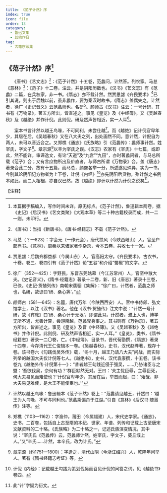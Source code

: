 ```yaml
---
title: 《范子计然》序
index: true
icon: file
order: 13
category:
  - 鲁迅文集
  - 其他作品
tag:  
  - 古籍序跋集
---
```


## 《范子计然》序[^1]

　　《唐书》《艺文志》[^2]：《范子计然》十五卷，范蠡问，计然答。列农家。马总《意林》[^3]：《范子》十二卷，注云，并是阴阳历数也。《汉书》《艺文志》有《范蠡》二篇，在兵权家，非一书。《隋志》亦不载计然。然贾思勰《齐民要术》[^4]已引其说，则出于后魏以前，虽非蠡作，要为秦汉时故书，《隋志》盖偶失之。计然者，徐广《史记音义》云范蠡师也，名研[^5]。颜师古《汉书》注云：一号计研，其书有《万物录》，著五方所出，皆直述之。事见《皇览》及《中经簿》。又《吴越春秋》及《越绝》并作计倪。此则倪，研及然声皆相近，实一人耳[^6]。

　　案本书言计然以越王鸟喙，不可同利，未尝仕越[^7]。而《越绝》记计倪官卑年少，其居在后，《吴越春秋》又在八大夫之列，出处画然不同。意计然，计倪自为两人，未可以音近合之。又郑樵《通志》《氏族略》引《范蠡传》：蠡师事计然。姓宰氏，字文子[^8]。章宗源[^9]以辛为宰氏之误。《汉志》农家有《宰氏》十七篇，或即此，然不能详。审谛逸文，有论“天道”及“九宫”“九田”，亦时著蠡问者，与马总所载《范子》合；又有言庶物所出及价直者，与师古所谓《万物录》合。盖《唐志》著录合此二分，故有十五篇，而马总，颜罶各举一分，所述遂见殊异，实为一书。今别其论阴阳记方物者为上下卷，计倪《内经》[^10]亦先阴阳后货物，殆计然之书例本如此，而二人相栶，亦自汉已然，故《越绝》即计以计然为计倪之说矣[^11]。

【注释】

[^1]: 本篇据手稿编入，写作时间未详。原无标点。《范子计然》，鲁迅辑本两卷，据《史记》《后汉书》《艺文类聚》《大观本草》等二十种古籍校录而成，共一二一则。未印行。

[^2]: 《唐书》：当指《新唐书》。《唐书·经籍志》不载《范子计然》。

[^3]: 马总（？—823）：字会元（一作元会），唐代扶风（今陕西岐山）人。官至户部尚书。《意林》，周秦以来诸家著作杂录，今本五卷，共收七十一家。

[^4]: 贾思勰：后魏齐郡益都（今属山东）人，官高阳太守。《齐民要术》，古农书，十卷。卷三、卷四引有《范子计然》论“五谷”和介绍“蜀椒”的文字。

[^5]: 徐广（352—425）：字野民，东晋东莞姑幕（今江苏常州）人，官至中散大夫。《史记音义》，《隋书·经籍志》著录十二卷，新、旧《唐志》著录十三卷，已佚。《史记·货殖列传》南朝宋裴骃《集解》：“徐广曰，计然者，范蠡之师也，名研，故谚曰‘研、桑心筭’。”

[^6]: 颜师古（581—645）：名籀，唐代万年（今陕西西安）人。官中书侍郎、弘文馆学士，以注《汉书》著名。他在《汉书·货殖传》注文中说：“计然一号计研，故《宾戏》曰‘研、桑心计于无垠’，即谓此耳。计然者，濮上人也，博学无所不通，尤善计算，尝游南越，范蠡卑身事之。其书则有《万物录》，著五方所出，皆直述之。事见《皇览》及晋《中经簿》。又《吴越春秋》及《越绝书》并作计倪。此则倪、研及然声皆相近，实一人耳。”《皇览》，类书，《隋书·经籍志》著录一二〇卷，亡。《中经簿》，目录书，晋代荀勖撰，《隋志》著录十四卷，今存清代王仁俊辑本一卷。《吴越春秋》，史书，汉代赵晔著，现存十卷。该书卷六《勾践伐吴外传》载，“冬十月，越王乃请八大夫”问战，而实际列举的越国大夫仅计倪等七人。《越绝书》，史书，汉代袁康撰，十五卷。该书卷九《越绝外传·计倪第十一》：“昔者越王勾践近侵于强吴，……乃胁诸臣与之盟：‘吾欲伐吴，奈何有功？’群臣默然无对。王曰：‘夫主忧臣辱，主辱臣死，何大夫易见而难使也？’计倪官卑年少，其居在后，举首而起，曰：‘殆哉，非大夫易见难使，是大王不能使臣也。’”

[^7]: 计然以越王鸟喙：鲁迅辑本《范子计然》卷上：“范蠡请见越王，计然曰：‘越王为人鸟喙，不可与同利也。’范蠡乘偏舟于江湖。”引自《意林》《后汉书·隗嚣传》注等。

[^8]: 郑樵（1103—1162）：字渔仲，莆田（今属福建）人，宋代史学家。《通志》，史书，二百卷，包括自上古至隋的本纪、世家、年谱、列传和记载上古至唐宋文献资料的二十略。《氏族略》为二十略之一，记述氏族演变情况，其中说：“宰氏氏《范蠡传》云，范蠡师计然，姓宰氏，字文子，葵丘濮上人。”又“辛氏……计然，本辛氏，改为计氏。”

[^9]: 章宗源（约1751—1800）：字逢之，清代山阴（今浙江绍兴）人，乾隆年间举人。著有《隋书经籍志考证》等。

[^10]: 计倪《内经》：记载越王勾践为策划伐吴而召见计倪的问答之词，见《越绝书》卷四。

[^11]: 此“计”字疑为衍文。
